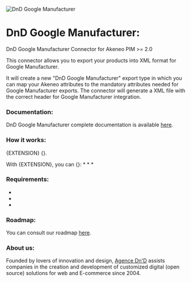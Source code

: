 ![DnD Google Manufacturer](doc/{EXTENSION}-logo.png)

# DnD Google Manufacturer:

DnD Google Manufacturer Connector for Akeneo PIM >= 2.0

This connector allows you to export your products into XML format for Google Manufacturer.

It will create a new "DnD Google Manufacturer" export type in which you can map your Akeneo attributes to the mandatory attributes needed for Google Manufacturer exports. The connector will generate a XML file with the correct header for Google Manufacturer integration.

### Documentation:

DnD Google Manufacturer complete documentation is available [here](doc/summary.md).

### How it works:

{EXTENSION} {}.

With {EXTENSION}, you can {}:
*
*
*

### Requirements:

* 
* 
* 

### Roadmap:

You can consult our roadmap [here](doc/important_stuff/roadmap.md).

### About us:

Founded by lovers of innovation and design, [Agence Dn'D](https://www.dnd.fr) assists companies in the creation and development of customized digital (open source) solutions for web and E-commerce since 2004.


